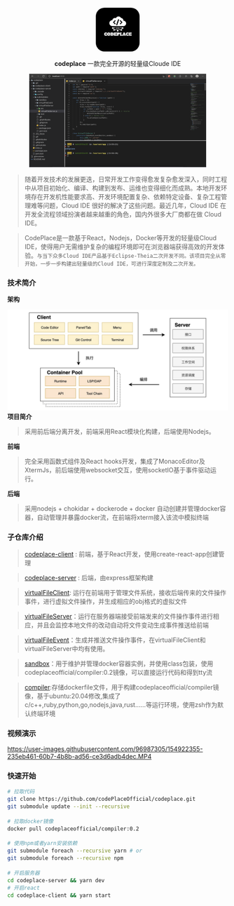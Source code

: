 <p align="center">
    <img width="100" src="https://github.com/codePlaceOfficial/Resources/blob/master/logo.png?raw=true" alt="codeplace logo" style="border-radius:20px"/>
</p>

<p align="center"><b>codeplace</b> 一款完全开源的轻量级Cloude IDE</p>
<div style='margin:0 auto;width:80%;'>

![Codeplace](./resource/preview.png)

</div>

> 随着开发技术的发展更迭，日常开发工作变得愈发复杂愈发深入，同时工程中从项目初始化、编译、构建到发布、运维也变得细化而成熟。本地开发环境存在开发机性能要求高、开发环境配置复杂、依赖特定设备、复杂工程管理难等问题，Cloud IDE 很好的解决了这些问题。最近几年，Cloud IDE 在开发全流程领域扮演者越来越重的角色，国内外很多大厂商都在做 Cloud IDE。

> CodePlace是一款基于React，Nodejs，Docker等开发的轻量级Cloud IDE，使得用户无需维护复杂的编程环境即可在浏览器端获得高效的开发体验。`与当下众多Cloud IDE产品基于Eclipse-Theia二次开发不同。该项目完全从零开始，一步一步构建出轻量级的Cloud IDE，可进行深度定制及二次开发。`

### 技术简介
**架构**

![architecture](./resource/architecture.png)
**项目简介**
> 采用前后端分离开发，前端采用React模块化构建，后端使用Nodejs。

**前端**
> 完全采用函数式组件及React hooks开发，集成了MonacoEditor及XtermJs，前后端使用websocket交互，使用socketIO基于事件驱动运行。

**后端**
> 采用nodejs + chokidar + dockerode + docker
> 自动创建并管理docker容器，自动管理并暴露docker流，在前端将xterm接入该流中模拟终端

### 子仓库介绍
> [codeplace-client](https://github.com/codePlaceOfficial/codeplace-client) : 前端，基于React开发，使用create-react-app创建管理

> [codeplace-server](https://github.com/codePlaceOfficial/codeplace-server) : 后端，由express框架构建


<!-- > `virtualFile` 系列库用于实现前后端文件双向同步,前端文件修改会同步到后端，通过终端手动修改后端文件时也会自动推送到前端，并且支持按需获得文件内容节省流量
 -->
> [virtualFileClient](https://github.com/codePlaceOfficial/virtualFileClient): 运行在前端用于管理文件系统，接收后端传来的文件操作事件，进行虚拟文件操作，并生成相应的obj格式的虚拟文件


> [virtualFileServer](https://github.com/codePlaceOfficial/virtualFileServer)：运行在服务器端接受前端发来的文件操作事件进行相应，并且会监控本地文件的改动自动将文件变动生成事件推送给前端
 
> [virtualFileEvent](https://github.com/codePlaceOfficial/virtualFileEvent)：生成并推送文件操作事件，在virtualFileClient和virtualFileServer中均有使用。

> [sandbox](https://github.com/codePlaceOfficial/sandbox)：用于维护并管理docker容器实例，并使用class包装，使用codeplaceofficial/compiler:0.2镜像，可以直接运行代码和得到tty流

> [compiler](https://github.com/codePlaceOfficial/compiler):存储dockerfile文件，用于构建codeplaceofficial/compiler镜像，基于ubuntu:20.04修改,集成了c/c++,ruby,python,go,nodejs,java,rust……等运行环境，使用zsh作为默认终端环境

### 视频演示

https://user-images.githubusercontent.com/96987305/154922355-235eb461-60b7-4b8b-ad56-ce3d6adb4dec.MP4

### 快速开始
``` bash
# 拉取代码
git clone https://github.com/codePlaceOfficial/codeplace.git
git submodule update --init --recursive

# 拉取docker镜像
docker pull codeplaceofficial/compiler:0.2

# 使用npm或者yarn安装依赖
git submodule foreach --recursive yarn # or
git submodule foreach --recursive npm

# 开启服务器
cd codeplace-server && yarn dev
# 开启react
cd codeplace-client && yarn start
```

